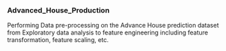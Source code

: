 ### Advanced_House_Production
Performing Data pre-processing on the Advance House prediction dataset from Exploratory data analysis to feature engineering
including feature transformation, feature scaling, etc.
